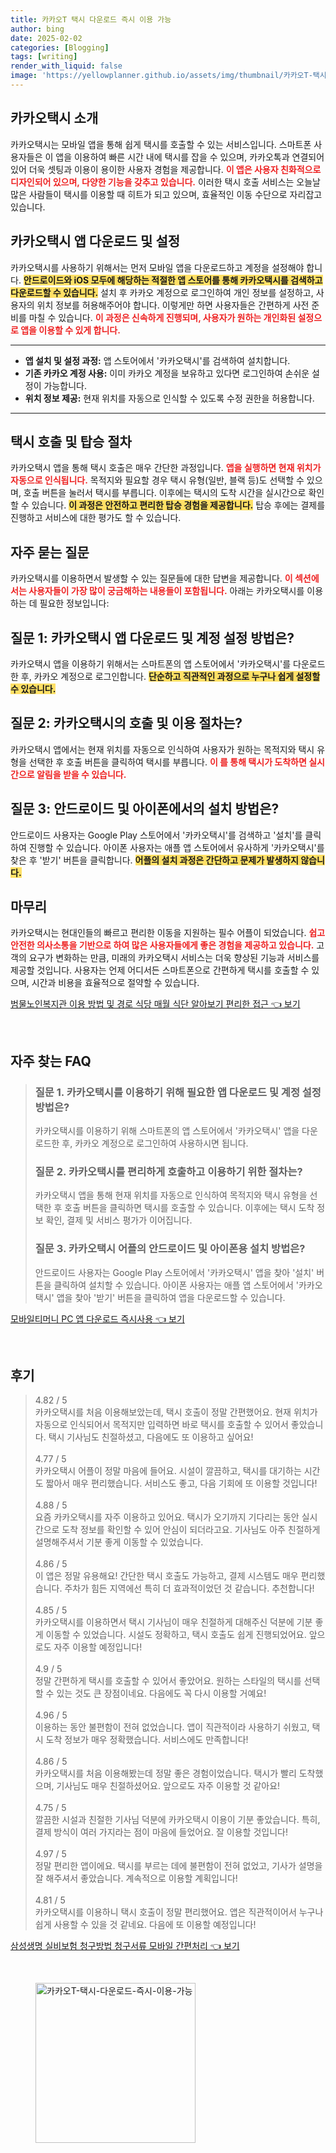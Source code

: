 ```yaml
---
title: 카카오T 택시 다운로드 즉시 이용 가능
author: bing
date: 2025-02-02
categories: [Blogging]
tags: [writing]
render_with_liquid: false
image: 'https://yellowplanner.github.io/assets/img/thumbnail/카카오T-택시-다운로드-즉시-이용-가능.webp'
---
```



<h2 id='카카오택시_소개'>카카오택시 소개</h2>

<p>카카오택시는 모바일 앱을 통해 쉽게 택시를 호출할 수 있는 서비스입니다. 스마트폰 사용자들은 이 앱을 이용하여 빠른 시간 내에 택시를 잡을 수 있으며, 카카오톡과 연결되어 있어 더욱 셋팅과 이용이 용이한 사용자 경험을 제공합니다. <b><span style="color: #ee2323;">이 앱은 사용자 친화적으로 디자인되어 있으며, 다양한 기능을 갖추고 있습니다.</span></b> 이러한 택시 호출 서비스는 오늘날 많은 사람들이 택시를 이용할 때 히트가 되고 있으며, 효율적인 이동 수단으로 자리잡고 있습니다.</p>

<h2 id='앱_다운로드_및_설정'>카카오택시 앱 다운로드 및 설정</h2>

<p>카카오택시를 사용하기 위해서는 먼저 모바일 앱을 다운로드하고 계정을 설정해야 합니다. <b><span style="background-color: #ffe066;">안드로이드와 iOS 모두에 해당하는 적절한 앱 스토어를 통해 카카오택시를 검색하고 다운로드할 수 있습니다.</span></b> 설치 후 카카오 계정으로 로그인하여 개인 정보를 설정하고, 사용자의 위치 정보를 허용해주어야 합니다. 이렇게만 하면 사용자들은 간편하게 사전 준비를 마칠 수 있습니다.  <b><span style="color: #ee2323;">이 과정은 신속하게 진행되며, 사용자가 원하는 개인화된 설정으로 앱을 이용할 수 있게 합니다.</span></b></p>

<hr />

<ul>
    <li><b>앱 설치 및 설정 과정:</b> 앱 스토어에서 '카카오택시'를 검색하여 설치합니다.</li>
    <li><b>기존 카카오 계정 사용:</b> 이미 카카오 계정을 보유하고 있다면 로그인하여 손쉬운 설정이 가능합니다.</li>
    <li><b>위치 정보 제공:</b> 현재 위치를 자동으로 인식할 수 있도록 수정 권한을 허용합니다.</li>
</ul>

<hr />

<h2 id='택시_호출 및_탑승_절차'>택시 호출 및 탑승 절차</h2>

<p>카카오택시 앱을 통해 택시 호출은 매우 간단한 과정입니다. <b><span style="color: #ee2323;">앱을 실행하면 현재 위치가 자동으로 인식됩니다.</span></b> 목적지와 필요할 경우 택시 유형(일반, 블랙 등)도 선택할 수 있으며, 호출 버튼을 눌러서 택시를 부릅니다. 이후에는 택시의 도착 시간을 실시간으로 확인할 수 있습니다. <b><span style="background-color: #ffe066;">이 과정은 안전하고 편리한 탑승 경험을 제공합니다.</span></b> 탑승 후에는 결제를 진행하고 서비스에 대한 평가도 할 수 있습니다.</p>

<h2 id='자주_묻는_질문'>자주 묻는 질문</h2>

<p>카카오택시를 이용하면서 발생할 수 있는 질문들에 대한 답변을 제공합니다. <b><span style="color: #ee2323;">이 섹션에서는 사용자들이 가장 많이 궁금해하는 내용들이 포함됩니다.</span></b> 아래는 카카오택시를 이용하는 데 필요한 정보입니다:</p>

<h2 id='FAQ_1'>질문 1: 카카오택시 앱 다운로드 및 계정 설정 방법은?</h2>

<p>카카오택시 앱을 이용하기 위해서는 스마트폰의 앱 스토어에서 '카카오택시'를 다운로드한 후, 카카오 계정으로 로그인합니다. <b><span style="background-color: #ffe066;">단순하고 직관적인 과정으로 누구나 쉽게 설정할 수 있습니다.</span></b></p>

<h2 id='FAQ_2'>질문 2: 카카오택시의 호출 및 이용 절차는?</h2>

<p>카카오택시 앱에서는 현재 위치를 자동으로 인식하여 사용자가 원하는 목적지와 택시 유형을 선택한 후 호출 버튼을 클릭하여 택시를 부릅니다. <b><span style="color: #ee2323;">이 를 통해 택시가 도착하면 실시간으로 알림을 받을 수 있습니다.</span></b></p>

<h2 id='FAQ_3'>질문 3: 안드로이드 및 아이폰에서의 설치 방법은?</h2>

<p>안드로이드 사용자는 Google Play 스토어에서 '카카오택시'를 검색하고 '설치'를 클릭하여 진행할 수 있습니다. 아이폰 사용자는 애플 앱 스토어에서 유사하게 '카카오택시'를 찾은 후 '받기' 버튼을 클릭합니다. <b><span style="background-color: #ffe066;">어플의 설치 과정은 간단하고 문제가 발생하지 않습니다.</span></b></p>

<h2 id='결론'>마무리</h2>

<p>카카오택시는 현대인들의 빠르고 편리한 이동을 지원하는 필수 어플이 되었습니다. <b><span style="color: #ee2323;">쉽고 안전한 의사소통을 기반으로 하여 많은 사용자들에게 좋은 경험을 제공하고 있습니다.</span></b> 고객의 요구가 변화하는 만큼, 미래의 카카오택시 서비스는 더욱 향상된 기능과 서비스를 제공할 것입니다. 사용자는 언제 어디서든 스마트폰으로 간편하게 택시를 호출할 수 있으며, 시간과 비용을 효율적으로 절약할 수 있습니다.</p>


<p><a class="click-button" title="범물노인복지관 이용 방법 및 경로 식당 매월 식단 알아보기 편리한 접근" href="https://yellowplanner.github.io/posts/%EB%B2%94%EB%AC%BC%EB%85%B8%EC%9D%B8%EB%B3%B5%EC%A7%80%EA%B4%80-%EC%9D%B4%EC%9A%A9-%EB%B0%A9%EB%B2%95-%EB%B0%8F-%EA%B2%BD%EB%A1%9C-%EC%8B%9D%EB%8B%B9-%EB%A7%A4%EC%9B%94-%EC%8B%9D%EB%8B%A8-%EC%95%8C%EC%95%84%EB%B3%B4%EA%B8%B0-%ED%8E%B8%EB%A6%AC%ED%95%9C-%EC%A0%91%EA%B7%BC/" rel="dofollow">범물노인복지관 이용 방법 및 경로 식당 매월 식단 알아보기 편리한 접근 👈 보기</a></p><br>
<h2 id='자주_찾는_FAQ'>자주 찾는 FAQ</h2>
<div itemscope="" itemtype="https://schema.org/FAQPage"> 
<blockquote> 
<div itemscope="" itemprop="mainEntity" itemtype="https://schema.org/Question"> 
<h3 itemprop="name">질문 1. 카카오택시를 이용하기 위해 필요한 앱 다운로드 및 계정 설정 방법은? </h3> 
<div itemscope="" itemprop="acceptedAnswer" itemtype="https://schema.org/Answer"> 
<span itemprop="text"> 
<p>카카오택시를 이용하기 위해 스마트폰의 앱 스토어에서 '카카오택시' 앱을 다운로드한 후, 카카오 계정으로 로그인하여 사용하시면 됩니다.</p> 
</span> 
</div> 
</div> 

<div itemscope="" itemprop="mainEntity" itemtype="https://schema.org/Question"> 
<h3 itemprop="name">질문 2. 카카오택시를 편리하게 호출하고 이용하기 위한 절차는? </h3> 
<div itemscope="" itemprop="acceptedAnswer" itemtype="https://schema.org/Answer"> 
<span itemprop="text"> 
<p>카카오택시 앱을 통해 현재 위치를 자동으로 인식하여 목적지와 택시 유형을 선택한 후 호출 버튼을 클릭하면 택시를 호출할 수 있습니다. 이후에는 택시 도착 정보 확인, 결제 및 서비스 평가가 이어집니다.</p> 
</span> 
</div> 
</div> 

<div itemscope="" itemprop="mainEntity" itemtype="https://schema.org/Question"> 
<h3 itemprop="name">질문 3. 카카오택시 어플의 안드로이드 및 아이폰용 설치 방법은? </h3> 
<div itemscope="" itemprop="acceptedAnswer" itemtype="https://schema.org/Answer"> 
<span itemprop="text"> 
<p>안드로이드 사용자는 Google Play 스토어에서 '카카오택시' 앱을 찾아 '설치' 버튼을 클릭하여 설치할 수 있습니다. 아이폰 사용자는 애플 앱 스토어에서 '카카오택시' 앱을 찾아 '받기' 버튼을 클릭하여 앱을 다운로드할 수 있습니다.</p> 
</span> 
</div> 
</div> 
</blockquote> 
</div>
<p><a class="click-button" title="모바일티머니 PC 앱 다운로드 즉시사용" href="https://yellowplanner.github.io/posts/%EB%AA%A8%EB%B0%94%EC%9D%BC%ED%8B%B0%EB%A8%B8%EB%8B%88-PC-%EC%95%B1-%EB%8B%A4%EC%9A%B4%EB%A1%9C%EB%93%9C-%EC%A6%89%EC%8B%9C%EC%82%AC%EC%9A%A9/" rel="dofollow">모바일티머니 PC 앱 다운로드 즉시사용 👈 보기</a></p><br>
<h2 id='후기'>후기</h2>
<div itemscope itemtype="https://schema.org/Product">
  <blockquote>
  <div itemprop="review" itemscope itemtype="https://schema.org/Review">
      <div itemprop="reviewRating" itemscope itemtype="https://schema.org/Rating"> <span itemprop="ratingValue">4.82</span> / <span itemprop="bestRating">5</span> </div>
      <span itemprop="reviewBody">카카오택시를 처음 이용해보았는데, 택시 호출이 정말 간편했어요. 현재 위치가 자동으로 인식되어서 목적지만 입력하면 바로 택시를 호출할 수 있어서 좋았습니다. 택시 기사님도 친절하셨고, 다음에도 또 이용하고 싶어요!</span>
  </div>
  <br>
  <div itemprop="review" itemscope itemtype="https://schema.org/Review">
      <div itemprop="reviewRating" itemscope itemtype="https://schema.org/Rating"> <span itemprop="ratingValue">4.77</span> / <span itemprop="bestRating">5</span> </div>
      <span itemprop="reviewBody">카카오택시 어플이 정말 마음에 들어요. 시설이 깔끔하고, 택시를 대기하는 시간도 짧아서 매우 편리했습니다. 서비스도 좋고, 다음 기회에 또 이용할 것입니다!</span>
  </div>
  <br>
  <div itemprop="review" itemscope itemtype="https://schema.org/Review">
      <div itemprop="reviewRating" itemscope itemtype="https://schema.org/Rating"> <span itemprop="ratingValue">4.88</span> / <span itemprop="bestRating">5</span> </div>
      <span itemprop="reviewBody">요즘 카카오택시를 자주 이용하고 있어요. 택시가 오기까지 기다리는 동안 실시간으로 도착 정보를 확인할 수 있어 안심이 되더라고요. 기사님도 아주 친절하게 설명해주셔서 기분 좋게 이동할 수 있었습니다.</span>
  </div>
  <br>
  <div itemprop="review" itemscope itemtype="https://schema.org/Review">
      <div itemprop="reviewRating" itemscope itemtype="https://schema.org/Rating"> <span itemprop="ratingValue">4.86</span> / <span itemprop="bestRating">5</span> </div>
      <span itemprop="reviewBody">이 앱은 정말 유용해요! 간단한 택시 호출도 가능하고, 결제 시스템도 매우 편리했습니다. 주차가 힘든 지역에선 특히 더 효과적이었던 것 같습니다. 추천합니다!</span>
  </div>
  <br>
  <div itemprop="review" itemscope itemtype="https://schema.org/Review">
      <div itemprop="reviewRating" itemscope itemtype="https://schema.org/Rating"> <span itemprop="ratingValue">4.85</span> / <span itemprop="bestRating">5</span> </div>
      <span itemprop="reviewBody">카카오택시를 이용하면서 택시 기사님이 매우 친절하게 대해주신 덕분에 기분 좋게 이동할 수 있었습니다. 시설도 정확하고, 택시 호출도 쉽게 진행되었어요. 앞으로도 자주 이용할 예정입니다!</span>
  </div>
  <br>
  <div itemprop="review" itemscope itemtype="https://schema.org/Review">
      <div itemprop="reviewRating" itemscope itemtype="https://schema.org/Rating"> <span itemprop="ratingValue">4.9</span> / <span itemprop="bestRating">5</span> </div>
      <span itemprop="reviewBody">정말 간편하게 택시를 호출할 수 있어서 좋았어요. 원하는 스타일의 택시를 선택할 수 있는 것도 큰 장점이네요. 다음에도 꼭 다시 이용할 거예요!</span>
  </div>
  <br>
  <div itemprop="review" itemscope itemtype="https://schema.org/Review">
      <div itemprop="reviewRating" itemscope itemtype="https://schema.org/Rating"> <span itemprop="ratingValue">4.96</span> / <span itemprop="bestRating">5</span> </div>
      <span itemprop="reviewBody">이용하는 동안 불편함이 전혀 없었습니다. 앱이 직관적이라 사용하기 쉬웠고, 택시 도착 정보가 매우 정확했습니다. 서비스에도 만족합니다!</span>
  </div>
  <br>
  <div itemprop="review" itemscope itemtype="https://schema.org/Review">
      <div itemprop="reviewRating" itemscope itemtype="https://schema.org/Rating"> <span itemprop="ratingValue">4.86</span> / <span itemprop="bestRating">5</span> </div>
      <span itemprop="reviewBody">카카오택시를 처음 이용해봤는데 정말 좋은 경험이었습니다. 택시가 빨리 도착했으며, 기사님도 매우 친절하셨어요. 앞으로도 자주 이용할 것 같아요!</span>
  </div>
  <br>
  <div itemprop="review" itemscope itemtype="https://schema.org/Review">
      <div itemprop="reviewRating" itemscope itemtype="https://schema.org/Rating"> <span itemprop="ratingValue">4.75</span> / <span itemprop="bestRating">5</span> </div>
      <span itemprop="reviewBody">깔끔한 시설과 친절한 기사님 덕분에 카카오택시 이용이 기분 좋았습니다. 특히, 결제 방식이 여러 가지라는 점이 마음에 들었어요. 잘 이용할 것입니다!</span>
  </div>
  <br>
  <div itemprop="review" itemscope itemtype="https://schema.org/Review">
      <div itemprop="reviewRating" itemscope itemtype="https://schema.org/Rating"> <span itemprop="ratingValue">4.97</span> / <span itemprop="bestRating">5</span> </div>
      <span itemprop="reviewBody">정말 편리한 앱이에요. 택시를 부르는 데에 불편함이 전혀 없었고, 기사가 설명을 잘 해주셔서 좋았습니다. 계속적으로 이용할 계획입니다!</span>
  </div>
  <br>
  <div itemprop="review" itemscope itemtype="https://schema.org/Review">
      <div itemprop="reviewRating" itemscope itemtype="https://schema.org/Rating"> <span itemprop="ratingValue">4.81</span> / <span itemprop="bestRating">5</span> </div>
      <span itemprop="reviewBody">카카오택시를 이용하니 택시 호출이 정말 편리했어요. 앱은 직관적이어서 누구나 쉽게 사용할 수 있을 것 같네요. 다음에 또 이용할 예정입니다!</span>
  </div>
  </blockquote>
</div>
<p><a class="click-button" title="삼성생명 실비보험 청구방법 청구서류 모바일 간편처리" href="https://yellowplanner.github.io/posts/%EC%82%BC%EC%84%B1%EC%83%9D%EB%AA%85-%EC%8B%A4%EB%B9%84%EB%B3%B4%ED%97%98-%EC%B2%AD%EA%B5%AC%EB%B0%A9%EB%B2%95-%EC%B2%AD%EA%B5%AC%EC%84%9C%EB%A5%98-%EB%AA%A8%EB%B0%94%EC%9D%BC-%EA%B0%84%ED%8E%B8%EC%B2%98%EB%A6%AC/" rel="dofollow">삼성생명 실비보험 청구방법 청구서류 모바일 간편처리 👈 보기</a></p><br>
<figure class="image"><img src="https://yellowplanner.github.io/assets/img/thumbnail/카카오T-택시-다운로드-즉시-이용-가능.webp" alt="카카오T-택시-다운로드-즉시-이용-가능" width="256" height="256"></figure>